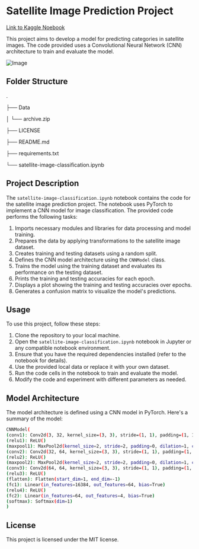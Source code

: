 # Satellite Image Prediction Project

[Link to Kaggle Noebook]("https://www.kaggle.com/code/shubhammisar/satellite-image-classification-pytorch-cnn?scriptVersionId=133741513")

This project aims to develop a model for predicting categories in satellite images. The code provided uses a Convolutional Neural Network (CNN) architecture to train and evaluate the model.

![Image](https://storage.googleapis.com/kaggle-datasets-images/1544742/2546969/587dbc48162374bca68d9f8c10299a90/dataset-cover.jpg?t=2021-08-21-19-05-27)

## Folder Structure

.

├── Data

│ └── archive.zip

├── LICENSE

├── README.md

├── requirements.txt

└── satellite-image-classification.ipynb

## Project Description

The `satellite-image-classification.ipynb` notebook contains the code for the satellite image prediction project. The notebook uses PyTorch to implement a CNN model for image classification. The provided code performs the following tasks:

1. Imports necessary modules and libraries for data processing and model training.
2. Prepares the data by applying transformations to the satellite image dataset.
3. Creates training and testing datasets using a random split.
4. Defines the CNN model architecture using the `CNNModel` class.
5. Trains the model using the training dataset and evaluates its performance on the testing dataset.
6. Prints the training and testing accuracies for each epoch.
7. Displays a plot showing the training and testing accuracies over epochs.
8. Generates a confusion matrix to visualize the model's predictions.

## Usage

To use this project, follow these steps:

1. Clone the repository to your local machine.
2. Open the `satellite-image-classification.ipynb` notebook in Jupyter or any compatible notebook environment.
3. Ensure that you have the required dependencies installed (refer to the notebook for details).
4. Use the provided local data or replace it with your own dataset.
5. Run the code cells in the notebook to train and evaluate the model.
6. Modify the code and experiment with different parameters as needed.

## Model Architecture

The model architecture is defined using a CNN model in PyTorch. Here's a summary of the model:

```bash
CNNModel(
(conv1): Conv2d(3, 32, kernel_size=(3, 3), stride=(1, 1), padding=(1, 1))
(relu1): ReLU()
(maxpool1): MaxPool2d(kernel_size=2, stride=2, padding=0, dilation=1, ceil_mode=False)
(conv2): Conv2d(32, 64, kernel_size=(3, 3), stride=(1, 1), padding=(1, 1))
(relu2): ReLU()
(maxpool2): MaxPool2d(kernel_size=2, stride=2, padding=0, dilation=1, ceil_mode=False)
(conv3): Conv2d(64, 64, kernel_size=(3, 3), stride=(1, 1), padding=(1, 1))
(relu3): ReLU()
(flatten): Flatten(start_dim=1, end_dim=-1)
(fc1): Linear(in_features=16384, out_features=64, bias=True)
(relu4): ReLU()
(fc2): Linear(in_features=64, out_features=4, bias=True)
(softmax): Softmax(dim=1)
)

```

## License

This project is licensed under the MIT license.
